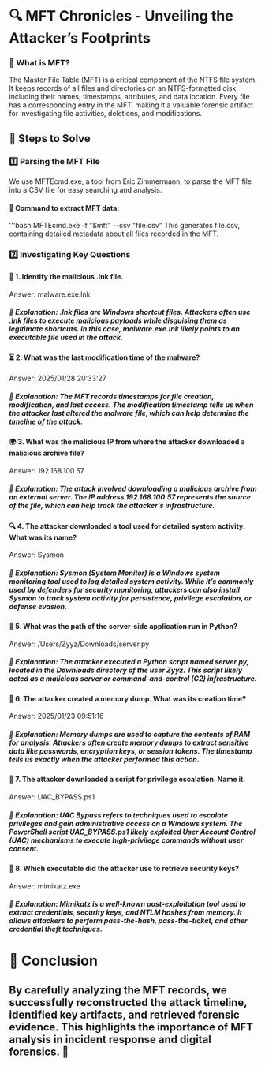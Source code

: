# 🔍 MFT Chronicles - Unveiling the Attacker’s Footprints
### 📖 What is MFT?
The Master File Table (MFT) is a critical component of the NTFS file system. It keeps records of all files and directories on an NTFS-formatted disk, including their names, timestamps, attributes, and data location. Every file has a corresponding entry in the MFT, making it a valuable forensic artifact for investigating file activities, deletions, and modifications.

## 📌 Steps to Solve
### 1️⃣ Parsing the MFT File
We use MFTEcmd.exe, a tool from Eric Zimmermann, to parse the MFT file into a CSV file for easy searching and analysis.

#### 🔹 Command to extract MFT data:
'''bash
MFTEcmd.exe -f "$mft" --csv "file.csv"
This generates file.csv, containing detailed metadata about all files recorded in the MFT.

### 2️⃣ Investigating Key Questions
#### 🛑 1. Identify the malicious .lnk file.
Answer: malware.exe.lnk
##### 🔹 Explanation: .lnk files are Windows shortcut files. Attackers often use .lnk files to execute malicious payloads while disguising them as legitimate shortcuts. In this case, malware.exe.lnk likely points to an executable file used in the attack.

#### ⏳ 2. What was the last modification time of the malware?
Answer: 2025/01/28 20:33:27
##### 🔹 Explanation: The MFT records timestamps for file creation, modification, and last access. The modification timestamp tells us when the attacker last altered the malware file, which can help determine the timeline of the attack.

#### 🌍 3. What was the malicious IP from where the attacker downloaded a malicious archive file?
Answer: 192.168.100.57
##### 🔹 Explanation: The attack involved downloading a malicious archive from an external server. The IP address 192.168.100.57 represents the source of the file, which can help track the attacker's infrastructure.

#### 🔍 4. The attacker downloaded a tool used for detailed system activity. What was its name?
Answer: Sysmon
##### 🔹 Explanation: Sysmon (System Monitor) is a Windows system monitoring tool used to log detailed system activity. While it’s commonly used by defenders for security monitoring, attackers can also install Sysmon to track system activity for persistence, privilege escalation, or defense evasion.

#### 🐍 5. What was the path of the server-side application run in Python?
Answer: /Users/Zyyz/Downloads/server.py
##### 🔹 Explanation: The attacker executed a Python script named server.py, located in the Downloads directory of the user Zyyz. This script likely acted as a malicious server or command-and-control (C2) infrastructure.

#### 📝 6. The attacker created a memory dump. What was its creation time?
Answer: 2025/01/23 09:51:16
##### 🔹 Explanation: Memory dumps are used to capture the contents of RAM for analysis. Attackers often create memory dumps to extract sensitive data like passwords, encryption keys, or session tokens. The timestamp tells us exactly when the attacker performed this action.

#### 🚀 7. The attacker downloaded a script for privilege escalation. Name it.
Answer: UAC_BYPASS.ps1
##### 🔹 Explanation: UAC Bypass refers to techniques used to escalate privileges and gain administrative access on a Windows system. The PowerShell script UAC_BYPASS.ps1 likely exploited User Account Control (UAC) mechanisms to execute high-privilege commands without user consent.

#### 🔑 8. Which executable did the attacker use to retrieve security keys?
Answer: mimikatz.exe
##### 🔹 Explanation: Mimikatz is a well-known post-exploitation tool used to extract credentials, security keys, and NTLM hashes from memory. It allows attackers to perform pass-the-hash, pass-the-ticket, and other credential theft techniques.

# 🏁 Conclusion
## By carefully analyzing the MFT records, we successfully reconstructed the attack timeline, identified key artifacts, and retrieved forensic evidence. This highlights the importance of MFT analysis in incident response and digital forensics. 🚀
